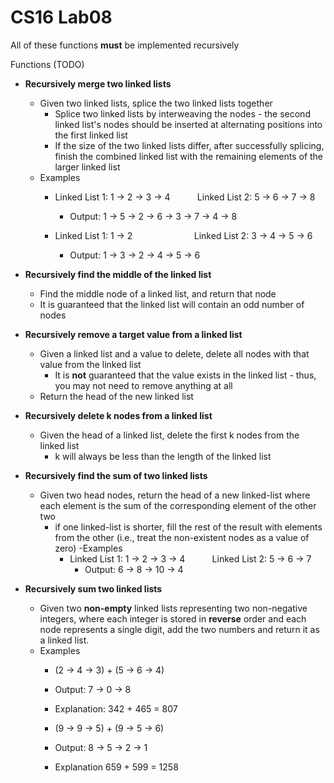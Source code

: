 # CS16 Lab08

All of these functions **must** be implemented recursively 

Functions (TODO)

- **Recursively merge two linked lists**
  - Given two linked lists, splice the two linked lists together
    - Splice two linked lists by interweaving the nodes - the second linked list's nodes should be inserted at alternating positions into the first linked list
    - If the size of the two linked lists differ, after successfully splicing, finish the combined linked list with the remaining elements of the larger linked list
   - Examples
      - Linked List 1: 1 &rarr; 2 &rarr; 3 &rarr; 4 &nbsp; &nbsp; &nbsp; &nbsp; &nbsp; Linked List 2: 5 &rarr; 6 &rarr; 7 &rarr; 8 
        - Output: 1 &rarr; 5 &rarr; 2 &rarr; 6 &rarr; 3 &rarr; 7 &rarr; 4 &rarr; 8

      - Linked List 1: 1 &rarr; 2 &nbsp; &nbsp; &nbsp; &nbsp; &nbsp; &nbsp; &nbsp; &nbsp; &nbsp; &nbsp; &nbsp; &nbsp; Linked List 2: 3 &rarr; 4 &rarr; 5 &rarr; 6
        - Output: 1 &rarr; 3 &rarr; 2 &rarr; 4 &rarr; 5 &rarr; 6 
    
    
- **Recursively find the middle of the linked list**
  - Find the middle node of a linked list, and return that node
  - It is guaranteed that the linked list will contain an odd number of nodes
  
- **Recursively remove a target value from a linked list**
  - Given a linked list and a value to delete, delete all nodes with that value from the linked list
    - It is **not** guaranteed that the value exists in the linked list - thus, you may not need to remove anything at all
  - Return the head of the new linked list

- **Recursively delete k nodes from a linked list**
  - Given the head of a linked list, delete the first k nodes from the linked list
    - k will always be less than the length of the linked list
- **Recursively find the sum of two linked lists**
  - Given two head nodes, return the head of a new linked-list where each element is the sum of the corresponding element of the other two
    - if one linked-list is shorter, fill the rest of the result with elements from the other (i.e., treat the non-existent nodes as a value of zero)
    -Examples
      - Linked List 1: 1 &rarr; 2 &rarr; 3 &rarr; 4 &nbsp; &nbsp; &nbsp; &nbsp; &nbsp; Linked List 2: 5 &rarr; 6 &rarr; 7 
        - Output: 6 &rarr; 8 &rarr; 10 &rarr; 4 
        
- **Recursively sum two linked lists**
  - Given two **non-empty** linked lists representing two non-negative integers, where each integer is stored in **reverse** order and each node represents a single digit, add the two numbers and return it as a linked list.
  - Examples
    - (2 -> 4 -> 3) + (5 -> 6 -> 4) 
    - Output: 7 -> 0 -> 8
    - Explanation: 342 + 465 = 807
    
    - (9 -> 9 -> 5) + (9 -> 5 -> 6)
    - Output: 8 -> 5 -> 2 -> 1
    - Explanation 659 + 599 = 1258
